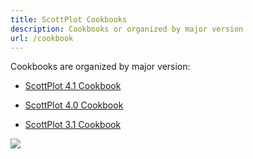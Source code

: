 ```yaml
---
title: ScottPlot Cookbooks
description: Cookbooks or organized by major version
url: /cookbook
---
```


Cookbooks are organized by major version:

* [ScottPlot 4.1 Cookbook](4.1)

* [ScottPlot 4.0 Cookbook](4.0)

* [ScottPlot 3.1 Cookbook](3.1)

<a href='cookbook'>
  <img src='images/cookbook.jpg' class="d-block mx-auto my-5" />
</a>

